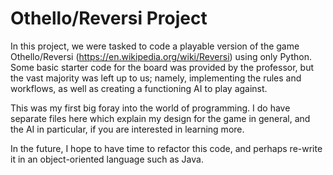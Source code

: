 # Othello/Reversi Project

In this project, we were tasked to code a playable version of the game Othello/Reversi (https://en.wikipedia.org/wiki/Reversi) using only Python. Some basic starter code for the board was provided by the professor, but the vast majority was left up to us; namely, implementing the rules and workflows, as well as creating a functioning AI to play against.

This was my first big foray into the world of programming. I do have separate files here which explain my design for the game in general, and the AI in particular, if you are interested in learning more.

In the future, I hope to have time to refactor this code, and perhaps re-write it in an object-oriented language such as Java.
